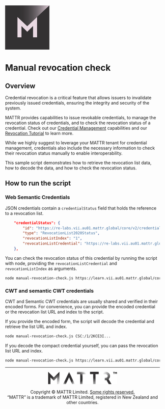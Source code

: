 [![MATTR](../docs/assets/mattr-logo-square.svg)](https://github.com/mattrglobal)

# Manual revocation check

## Overview

Credential revocation is a critical feature that allows issuers to invalidate previously issued credentials, ensuring the integrity and security of the system.

MATTR provides capabilities to issue revokable credentials, to manage the revocation status of credentials, and to check the revocation status of a credential. Check out our [Credential Management](https://learn.mattr.global/docs/capabilities/management) capabilities and our [Revocation Tutorial](https://learn.mattr.global/tutorials/management/revocation) to learn more.

While we highly suggest to leverage your MATTR tenant for credential management, credentials also include the necessary information to check their revocation status manually to enable interoperability.

This sample script demonstrates how to retrieve the revocation list data, how to decode the data, and how to check the revocation status.

## How to run the script

### Web Semantic Credentials

JSON credentials contain a `credentialStatus` field that holds the reference to a revocation list.

```json
    "credentialStatus": {
        "id": "https://re-labs.vii.au01.mattr.global/core/v2/credentials/web-semantic/revocation-lists/0ec79c8e-9859-46c0-a277-6e48f468b16e#1",
        "type": "RevocationList2020Status",
        "revocationListIndex": "1",
        "revocationListCredential": "https://re-labs.vii.au01.mattr.global/core/v2/credentials/web-semantic/revocation-lists/0ec79c8e-9859-46c0-a277-6e48f468b16e"
    },
```

You can check the revocation status of this credential by running the script with node, providing the `revocationListCredential` and `revocationListIndex` as arguments.


```bash
node manual-revocation-check.js https://learn.vii.au01.mattr.global/core/v2/credentials/web-semantic/revocation-lists/0ec79c8e-9859-46c0-a277-6e48f468b16e 1
```

### CWT and semantic CWT credentials

CWT and Semantic CWT credentials are usually shared and verified in their encoded forms. For convenience, you can provide the encoded credential or the revocation list URL and index to the script.

If you provide the encoded form, the script will decode the credential and retrieve the list URL and index.

```bash
node manual-revocation-check.js CSC:/1/2KCE3I...
```

If you decode the compact credential yourself, you can pass the revocation list URL and index.

```bash
node manual-revocation-check.js https://learn.vii.au01.mattr.global/core/v2/credentials/compact/revocation-lists/0ec79c8e-9859-46c0-a277-6e48f468b16e 1
```


---

<p align="center"><a href="https://mattr.global" target="_blank"><img height="40px" src ="../docs/assets/mattr-logo-tm.svg"></a></p><p align="center">Copyright © MATTR Limited. <a href="../LICENSE">Some rights reserved.</a><br/>“MATTR” is a trademark of MATTR Limited, registered in New Zealand and other countries.</p>
